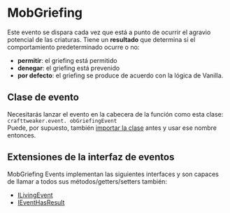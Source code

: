 # MobGriefing

Este evento se dispara cada vez que está a punto de ocurrir el agravio potencial de las criaturas. Tiene un **resultado** que determina si el comportamiento predeterminado ocurre o no:

- **permitir**: el griefing está permitido
- **denegar**: el griefing está prevenido
- **por defecto**: el griefing se produce de acuerdo con la lógica de Vanilla.

## Clase de evento
Necesitarás lanzar el evento en la cabecera de la función como esta clase:  
`crafttweaker.event. obGriefingEvent`  
Puede, por supuesto, también [importar la clase](/AdvancedFunctions/Import/) antes y usar ese nombre entonces.

## Extensiones de la interfaz de eventos
MobGriefing Events implementan las siguientes interfaces y son capaces de llamar a todos sus métodos/getters/setters también:

- [ILivingEvent](/Vanilla/Events/Events/ILivingEvent/)
- [IEventHasResult](/Vanilla/Events/Events/IEventHasResult/)
